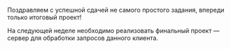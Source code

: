 Поздравляем с успешной сдачей не самого простого задания, впереди только итоговый проект!

На следующей неделе необходимо реализовать финальный проект — сервер для обработки запросов данного клиента.
